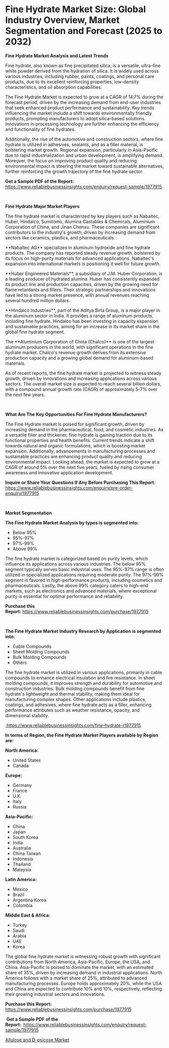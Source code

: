 <p><h1>Fine Hydrate Market Size: Global Industry Overview, Market Segmentation and Forecast (2025 to 2032)</h1></p><p><strong>Fine Hydrate Market Analysis and Latest Trends</strong></p>
<p><p>Fine hydrate, also known as fine precipitated silica, is a versatile, ultra-fine white powder derived from the hydration of silica. It is widely used across various industries, including rubber, paints, coatings, and personal care products, due to its excellent reinforcing properties, low-density characteristics, and oil absorption capabilities. </p><p>The Fine Hydrate Market is expected to grow at a CAGR of 14.7% during the forecast period, driven by the increasing demand from end-user industries that seek enhanced product performance and sustainability. Key trends influencing the market include a shift towards environmentally friendly products, prompting manufacturers to adopt silica-based solutions. Innovations in processing technology are further enhancing the efficiency and functionality of fine hydrates. </p><p>Additionally, the rise of the automotive and construction sectors, where fine hydrate is utilized in adhesives, sealants, and as a filler material, is bolstering market growth. Regional expansion, particularly in Asia-Pacific due to rapid industrialization and urban development, is amplifying demand. Moreover, the focus on improving product quality and reducing environmental impact is steering the market toward sustainable alternatives, further reinforcing the growth trajectory of the fine hydrate sector.</p></p>
<p><strong>Get a Sample PDF of the Report:&nbsp;</strong> <a href="https://www.reliablebusinessinsights.com/enquiry/request-sample/1977915?utm_campaign=3455&utm_medium=2&utm_source=Github&utm_content=ia&utm_term=03042025&utm_id=fine-hydrate">https://www.reliablebusinessinsights.com/enquiry/request-sample/1977915</a></p>
<p>&nbsp;</p>
<p><strong>Fine Hydrate Major Market Players</strong></p>
<p><p>The fine hydrate market is characterized by key players such as Nabaltec, Huber, Hindalco, Sumitomo, Alumina Castables & Chemicals, Aluminium Corporation of China, and Jinan Chenxu. These companies are significant contributors to the industry's growth, driven by increasing demand from sectors like ceramics, plastics, and pharmaceuticals.</p><p>**Nabaltec AG** specializes in aluminum hydroxide and fine hydrate products. The company has reported steady revenue growth, bolstered by its focus on high-purity materials for advanced applications. Nabaltec's expansion into international markets is positioning it well for future growth.</p><p>**Huber Engineered Materials**, a subsidiary of J.M. Huber Corporation, is a leading producer of hydrated alumina. Huber has consistently expanded its product line and production capacities, driven by the growing need for flame retardants and fillers. Their strategic partnerships and innovations have led to a strong market presence, with annual revenues reaching several hundred million dollars.</p><p>**Hindalco Industries**, part of the Aditya Birla Group, is a major player in the aluminum sector in India. It provides a range of aluminum products, including fine hydrate. Hindalco has been investing in capacity expansion and sustainable practices, aiming for an increase in its market share in the global fine hydrate segment.</p><p>The **Aluminium Corporation of China (Chalco)** is one of the largest aluminum producers in the world, with significant operations in the fine hydrate market. Chalco's revenue growth derives from its extensive production capacity and a growing global demand for aluminum-based materials.</p><p>As of recent reports, the fine hydrate market is projected to witness steady growth, driven by innovations and increasing applications across various sectors. The overall market size is expected to reach several billion dollars, with a compound annual growth rate (CAGR) of approximately 5-7% over the next few years.</p></p>
<p>&nbsp;</p>
<p><strong>What Are The Key Opportunities For Fine Hydrate Manufacturers?</strong></p>
<p><p>The Fine Hydrate market is poised for significant growth, driven by increasing demand in the pharmaceutical, food, and cosmetic industries. As a versatile filler and thickener, fine hydrate is gaining traction due to its functional properties and health benefits. Current trends indicate a shift towards natural and organic formulations, which is boosting market expansion. Additionally, advancements in manufacturing processes and sustainable practices are enhancing product quality and reducing environmental impact. Looking ahead, the market is expected to grow at a CAGR of around 5% over the next five years, fueled by rising consumer awareness and innovative application development.</p></p>
<p><strong>Inquire or Share Your Questions If Any Before Purchasing This Report:</strong> <a href="https://www.reliablebusinessinsights.com/enquiry/pre-order-enquiry/1977915?utm_campaign=3455&utm_medium=2&utm_source=Github&utm_content=ia&utm_term=03042025&utm_id=fine-hydrate">https://www.reliablebusinessinsights.com/enquiry/pre-order-enquiry/1977915</a></p>
<p>&nbsp;</p>
<p><strong>Market Segmentation</strong></p>
<p><strong>The Fine Hydrate Market Analysis by types is segmented into:</strong></p>
<p><ul><li>Below 95%</li><li>95%-97%</li><li>97%-99%</li><li>Above 99%</li></ul></p>
<p><p>The fine hydrate market is categorized based on purity levels, which influence its applications across various industries. The below 95% segment typically serves basic industrial uses. The 95%-97% range is often utilized in specialized applications requiring moderate purity. The 97%-99% segment is favored in high-performance products, including cosmetics and pharmaceuticals. Lastly, the above 99% category caters to high-end markets, such as electronics and advanced materials, where exceptional purity is essential for optimal performance and reliability.</p></p>
<p><strong>Purchase this Report:&nbsp;</strong><a href="https://www.reliablebusinessinsights.com/purchase/1977915?utm_campaign=3455&utm_medium=2&utm_source=Github&utm_content=ia&utm_term=03042025&utm_id=fine-hydrate">https://www.reliablebusinessinsights.com/purchase/1977915</a></p>
<p>&nbsp;</p>
<p><strong>The Fine Hydrate Market Industry Research by Application is segmented into:</strong></p>
<p><ul><li>Cable Compounds</li><li>Sheet Molding Compounds</li><li>Bulk Molding Compounds</li><li>Others</li></ul></p>
<p><p>The fine hydrate market is utilized in various applications, primarily in cable compounds to enhance electrical insulation and fire resistance. In sheet molding compounds, it improves strength and durability for automotive and construction industries. Bulk molding compounds benefit from fine hydrate's lightweight and thermal stability, making them ideal for manufacturing complex shapes. Other applications include plastics, coatings, and adhesives, where fine hydrate acts as a filler, enhancing performance attributes such as weather resistance, opacity, and dimensional stability.</p></p>
<p><a href="https://www.reliablebusinessinsights.com/fine-hydrate-r1977915?utm_campaign=3455&utm_medium=2&utm_source=Github&utm_content=ia&utm_term=03042025&utm_id=fine-hydrate">&nbsp;https://www.reliablebusinessinsights.com/fine-hydrate-r1977915</a></p>
<p><strong>In terms of Region, the Fine Hydrate Market Players available by Region are:</strong></p>
<p>
    <p> <strong> North America: </strong>
        <ul>
            <li>United States</li>
            <li>Canada</li>
        </ul>
        </p> 
    <p> <strong> Europe: </strong>
        <ul>
            <li>Germany</li>
            <li>France</li>
            <li>U.K.</li>
            <li>Italy</li>
            <li>Russia</li>
        </ul>
        </p> 
    <p> <strong> Asia-Pacific: </strong>
        <ul>
            <li>China</li>
            <li>Japan</li>
            <li>South Korea</li>
            <li>India</li>
            <li>Australia</li>
            <li>China Taiwan</li>
            <li>Indonesia</li>
            <li>Thailand</li>
            <li>Malaysia</li>
        </ul>
        </p> 
    <p> <strong> Latin America: </strong>
        <ul>
            <li>Mexico</li>
            <li>Brazil</li>
            <li>Argentina Korea</li>
            <li>Colombia</li>
        </ul>
        </p> 
    <p> <strong> Middle East & Africa: </strong>
        <ul>
            <li>Turkey</li>
            <li>Saudi</li>
            <li>Arabia</li>
            <li>UAE</li>
            <li>Korea</li>
        </ul>
    </p>
    </p>
<p><p>The global fine hydrate market is witnessing robust growth with significant contributions from North America, Asia-Pacific, Europe, the USA, and China. Asia-Pacific is poised to dominate the market, with an estimated share of 35%, driven by increasing demand in industrial applications. North America follows with a market share of 25%, attributed to advanced manufacturing processes. Europe holds approximately 20%, while the USA and China are expected to contribute 10% and 10%, respectively, reflecting their growing industrial sectors and innovations.</p></p>
<p><strong>Purchase this Report: </strong><a href="https://www.reliablebusinessinsights.com/purchase/1977915?utm_campaign=3455&utm_medium=2&utm_source=Github&utm_content=ia&utm_term=03042025&utm_id=fine-hydrate">https://www.reliablebusinessinsights.com/purchase/1977915</a></p>
<p>&nbsp;<strong>Get a Sample PDF of the Report:&nbsp;&nbsp;</strong><a href="https://www.reliablebusinessinsights.com/enquiry/request-sample/1977915?utm_campaign=3455&utm_medium=2&utm_source=Github&utm_content=ia&utm_term=03042025&utm_id=fine-hydrate">https://www.reliablebusinessinsights.com/enquiry/request-sample/1977915</a></p>
<p><strong></strong></p>
<p><p><a href="https://github.com/nontoengolo/Market-Research-Report-List-1/blob/main/allulose-and-d-psicose-market.md?utm_campaign=3455&utm_medium=2&utm_source=Github&utm_content=ia&utm_term=03042025&utm_id=fine-hydrate">Allulose and D-psicose Market</a></p></p>